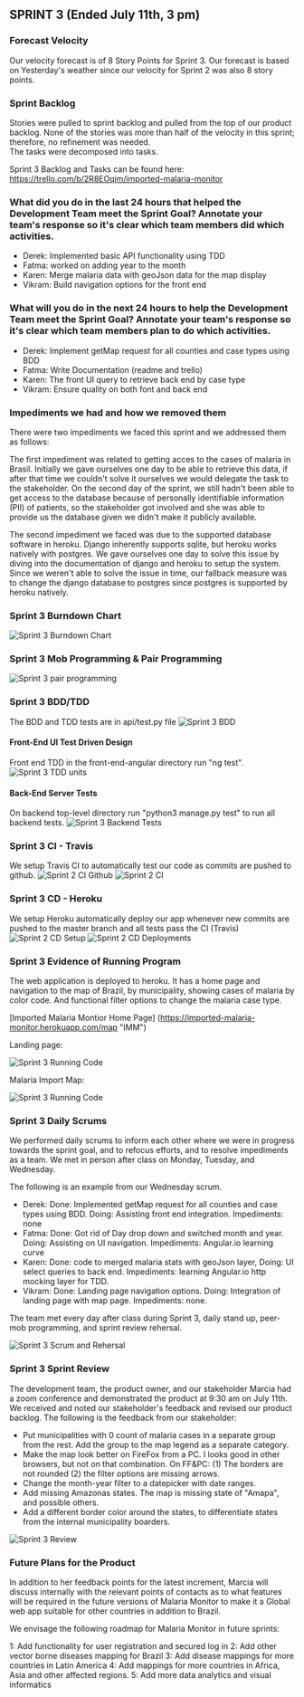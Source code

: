 ## SPRINT 3 (Ended July 11th, 3 pm)

### Forecast Velocity
Our velocity forecast is of 8 Story Points for Sprint 3. Our forecast is based on Yesterday's weather since our velocity for Sprint 2 was also 8 story points.

### Sprint Backlog
Stories were pulled to sprint backlog and pulled from the top of our product backlog. None of the stories was more than half of the velocity in this sprint; therefore, no refinement was needed.  
The tasks were decomposed into tasks.

Sprint 3 Backlog and Tasks can be found here: https://trello.com/b/2R8EOqim/imported-malaria-monitor

### What did you do in the last 24 hours that helped the Development Team meet the Sprint Goal? Annotate your team's response so it's clear which team members did which activities.

- Derek: Implemented basic API functionality using TDD
- Fatma: worked on adding year to the month
- Karen: Merge malaria data with geoJson data for the map display
- Vikram: Build navigation options for the front end	

### What will you do in the next 24 hours to help the Development Team meet the Sprint Goal? Annotate your team's response so it's clear which team members plan to do which activities.

- Derek: Implement getMap request for all counties and case types using BDD
- Fatma: Write Documentation (readme and trello)
- Karen: The front UI query to retrieve back end by case type
- Vikram: Ensure quality on both font and back end 

### Impediments we had and how we removed them
There were two impediments we faced this sprint and we addressed them as follows: 

The first impediment was related to getting acces to the cases of malaria in Brasil. Initially we gave ourselves one day to be able to retrieve this data, if after that time we couldn't solve it ourselves we would delegate the task to the stakeholder. On the second day of the sprint, we still hadn't been able to get access to the database because of personally identifiable information (PII) of patients, so the stakeholder got involved and she was able to provide us the database given we didn't make it publicly available.

The second impediment we faced was due to the supported database software in heroku. Django inherently supports sqlite, but heroku works natively with postgres. We gave ourselves one day to solve this issue by diving into the documentation of django and heroku to setup the system. Since we weren't able to solve the issue in time, our fallback measure was to change the django database to postgres since postgres is supported by heroku natively.

### Sprint 3 Burndown Chart

![Sprint 3 Burndown Chart](img/sprint3_burndown_chart.png "Sprint 3 Burndown")

### Sprint 3 Mob Programming & Pair Programming

![Sprint 3 pair programming](img/sprint3_pairProg.jpeg "Sprint 3 pair prog")

### Sprint 3 BDD/TDD

The BDD and TDD tests are in api/test.py file
![Sprint 3 BDD](img/bdd_tdd.png "Sprint 3 BDD")

#### Front-End UI Test Driven Design

Front end TDD in the front-end-angular directory run "ng test".
![Sprint 3 TDD units](img/Sprint3_UI_TDD.png "Sprint 3 UI TDD")

#### Back-End Server Tests
On backend top-level directory run "python3 manage.py test" to run all backend tests.
![Sprint 3 Backend Tests](img/backend_tests_print3.png "Sprint 3 Backend Tests")

### Sprint 3 CI - Travis

We setup Travis CI to automatically test our code as commits are pushed to github.
![Sprint 2 CI Github](img/github_tests_sprint3.png "Sprint 2 CI Github")
![Sprint 2 CI](img/travis_tests_sprint3.png "Sprint 2 CI")

### Sprint 3 CD - Heroku

We setup Heroku automatically deploy our app whenever new commits are pushed to the master branch and all tests pass the CI (Travis)
![Sprint 2 CD Setup](img/heroku_setup.png "Sprint 2 Heroku Setup")
![Sprint 2 CD Deployments](img/heroku_deployments.png "Sprint 2 Heroku Deployments")

### Sprint 3 Evidence of Running Program

The web application is deployed to heroku. It has a home page and navigation to the map of Brazil, by municipality, showing cases of malaria by color code. And functional filter options to change the malaria case type.

[Imported Malaria Montior Home Page] (https://imported-malaria-monitor.herokuapp.com/map "IMM")

Landing page: 

![Sprint 3 Running Code](img/sprint3_running_code_1.png "Sprint 3 running front-end")

Malaria Import Map:

![Sprint 3 Running Code](img/Sprint3_IMMmap.png "Sprint 3 running front-end")

### Sprint 3 Daily Scrums 
We performed daily scrums to inform each other where we were in progress towards the sprint goal, and to refocus efforts, and to resolve impediments as a team. We met in person after class on Monday, Tuesday, and Wednesday.

The following is an example from our Wednesday scrum.

- Derek: Done: Implemented getMap request for all counties and case types using BDD. Doing: Assisting front end integration. Impediments: none
- Fatma: Done: Got rid of Day drop down and switched month and year. Doing: Assisting on UI navigation. Impediments: Angular.io learning curve
- Karen: Done: code to merged malaria stats with geoJson layer, Doing: UI select queries to back end. Impediments: learning Angular.io http mocking layer for TDD.
- Vikram:	Done: Landing page navigation options. Doing: Integration of landing page with map page. Impediments: none.

The team met every day after class during Sprint 3, daily stand up, peer-mob programming, and sprint review rehersal.

![Sprint 3 Scrum and Rehersal](img/sprint3_rehersal.jpeg "Sprint 3 running front-end")

### Sprint 3 Sprint Review
The development team, the product owner, and our stakeholder Marcia had a zoom conference and demonstrated the product at 9:30 am on July 11th. We received and noted our stakeholder's feedback and revised our product backlog.
The following is the feedback from our stakeholder:

* Put municipalities with 0 count of malaria cases in a separate group from the rest. Add the group to the map legend as a separate category.
* Make the map look better on FireFox from a PC. I looks good in other browsers, but not on that combination. On FF&PC: (1) The borders are not rounded (2) the filter options are missing arrows.
* Change the month-year filter to a datepicker with date ranges.
* Add missing Amazonas states. The map is missing state of "Amapa", and possible others.
* Add a different border color around the states, to differentiate states from the internal municipality boarders.

![Sprint 3 Review](img/Sprint3_review_zoom.png "Sprint 3 Review") 

### Future Plans for the Product
In addition to her feedback points for the latest increment, Marcia will discuss internally with the relevant points of contacts as to what features will be required in the future versions of Malaria Monitor to make it a Global web app suitable for other countries in addition to Brazil. 

We envisage the following roadmap for Malaria Monitor in future sprints:

1: Add functionality for user registration and secured log in 
2: Add other vector borne diseases mapping for Brazil
3: Add disease mappings for more countries in Latin America
4: Add mappings for more countries in Africa, Asia and other affected regions.
5: Add more data analytics and visual informatics

